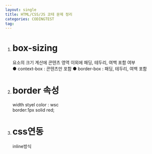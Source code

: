 ```yaml
---
layout: single
title: HTML/CSS/JS 코테 문제 정리
categories: CODINGTEST
tag: 
---
```


1. # box-sizing
   요소의 크기 계산에 콘텐츠 영역 이외에 패딩, 테두리, 여백 포함 여부   
   ● context-box : 콘텐츠만 포함
   ● border-box : 패딩, 테두리, 여백 포함
1. # border 속성   
   width styel color : wsc   
   border:1px solid red;
1. # css연동
   inline방식


